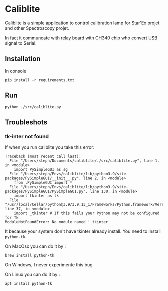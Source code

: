 # Caliblite

Caliblite is a simple application to control calibration lamp for Star'Ex projet and other Spectroscopy projet.

In fact it communcate with relay board with CH340 chip who convert USB signal to Serial.

## Installation

In console

```
pip install -r requirements.txt
```

## Run

```
python ./src/caliblite.py
```

## Troubleshots

### tk-inter not found

If when you run caliblite you take this error:

```
Traceback (most recent call last):
  File "/Users/steph/Documents/caliblite/./src/caliblite.py", line 1, in <module>
    import PySimpleGUI as sg
  File "/Users/steph/Envs/caliblite/lib/python3.9/site-packages/PySimpleGUI/__init__.py", line 2, in <module>
    from .PySimpleGUI import *
  File "/Users/steph/Envs/caliblite/lib/python3.9/site-packages/PySimpleGUI/PySimpleGUI.py", line 130, in <module>
    import tkinter as tk
  File "/usr/local/Cellar/python@3.9/3.9.13_1/Frameworks/Python.framework/Versions/3.9/lib/python3.9/tkinter/__init__.py", line 37, in <module>
    import _tkinter # If this fails your Python may not be configured for Tk
ModuleNotFoundError: No module named '_tkinter'
```

It because your system don't have tkinter already install.
You need to install `python-tk`.

On MacOsx you can do it by :

```
brew install python-tk
```
On Windows, I never experimente this bug

On Linux you can do it by :

```
apt install python-tk
```
